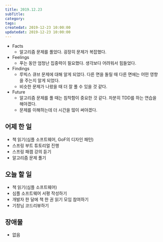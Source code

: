 ```yaml
---
title: 2019.12.23
subTitle: 
category: 
tags: 
createdat: 2019-12-23 10:00:00
updatedat: 2019-12-23 10:00:00
---
```


* Facts
  * 알고리즘 문제를 풀었다. 굉장히 문제가 복잡했다.
* Feelings
  * 푸는 동안 엄청난 집중력이 필요했다. 생각보다 어려워서 힘들었다.
* Findings
  * 루빅스 큐브 문제에 대해 알게 되었다. 다른 면을 돌릴 때 다른 면에는 어떤 영향을 주는지 알게 되었다.
  * 비슷한 문제가 나왔을 때 더 잘 풀 수 있을 것 같다.
* Future
  * 알고리즘 문제를 풀 때는 침착함이 중요한 것 같다. 차분히 TDD를 하는 연습을 해야겠다.
  * 문제를 이해하는데 더 시간을 많이 써야겠다.

## 어제 한 일

* 책 읽기(심플 소프트웨어, GoF의 디자인 패턴)
* 스프링 부트 튜토리얼 진행
* 스프링 패캠 강의 듣기
* 알고리즘 문제 풀기

## 오늘 할 일

* 책 읽기(심플 소프트웨어)
* 심플 소프트웨어 서평 작성하기
* 개발자 한 달에 책 한 권 읽기 모임 참여하기
* 기창님 코드리뷰하기

## 장애물

* 없음
